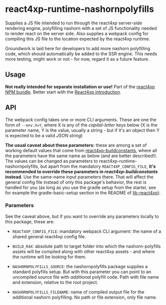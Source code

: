 # react4xp-runtime-nashornpolyfills

Supplies a JS file intended to run through the react4xp server-side rendering engine, polyfilling nashorn with a set of JS functionality needed to render react on the server side. Also supplies a webpack config for compiling this JS file to the location expected by the react4xp runtime.

Groundwork is laid here for developers to add more nashorn polyfilling code, which should automatically be added to the SSR engine. This needs more testing, might work or not - for now, regard it as a future feature.

## Usage

**Not really intended for separate installation or use!** Part of the [react4xp NPM bundle](https://www.npmjs.com/package/react4xp). Better start with the [React4xp introduction](https://developer.enonic.com/templates/react4xp).

## API

The webpack config takes one or more CLI arguments. These are one the form of `--env.X=Y`, where X is any of the _capital-letter_ keys below (X is the parameter name, Y is the value, usually a string - but if it's an object then Y is expected to be a valid _JSON string_)

**The usual caveat about these parameters:** these are among a set of working default values that come from [react4xp-buildconstants](https://www.npmjs.com/package/react4xp-buildconstants), where all the parameters have the same name as below (and are better described!). The values can be changed as parameters to react4xp-runtime-nashornpolyfills, but apart from the mandatory `REACT4XP_CONFIG_FILE`, **it's recommended to override these parameters in _react4xp-buildconstants_ instead**. Use the same-name input parameters there. That will affect the general config file instead of only this package's behavior, the rest is handled for you (as long as you use the gradle setup from the starter, see for example the gradle-basic-setup section in the README of [lib-react4xp](https://github.com/enonic/lib-react4xp)).

### Parameters

See the caveat above, but if you want to override any parameters locally to this package, these are:

- `REACT4XP_CONFIG_FILE`: mandatory webpack CLI argument: the name of a shared general react4xp config file.

- `BUILD_R4X`: absolute path to target folder into which the nashorn-polyfills assets will be compiled along with other react4xp assets - and where the runtime will be looking for them.

- `NASHORNPOLYFILLS_SOURCE`: the nashornpolyfills package supplies a standard polyfills setup. But with this parameter you can point to an uncompiled source file with _additional_ polyfill code. Path with file name and extension, relative to the root project.

- `NASHORNPOLYFILLS_FILENAME`: name of compiled output file for the additional nashorn polyfilling. No path or file extension, only file name.
